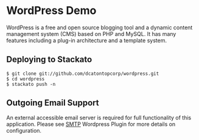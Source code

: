 # WordPress Demo

WordPress is a free and open source blogging tool and a dynamic content management system (CMS) based on PHP and MySQL. It has many features including a plug-in architecture and a template system. 

## Deploying to Stackato

    $ git clone git://github.com/dcatontopcorp/wordpress.git
    $ cd wordpress
    $ stackato push -n
    
## Outgoing Email Support

An external accessible email server is required for full functionality 
of this application. Please see [SMTP](http://wordpress.org/extend/plugins/smtp/) 
Wordpress Plugin for more details on configuration.

